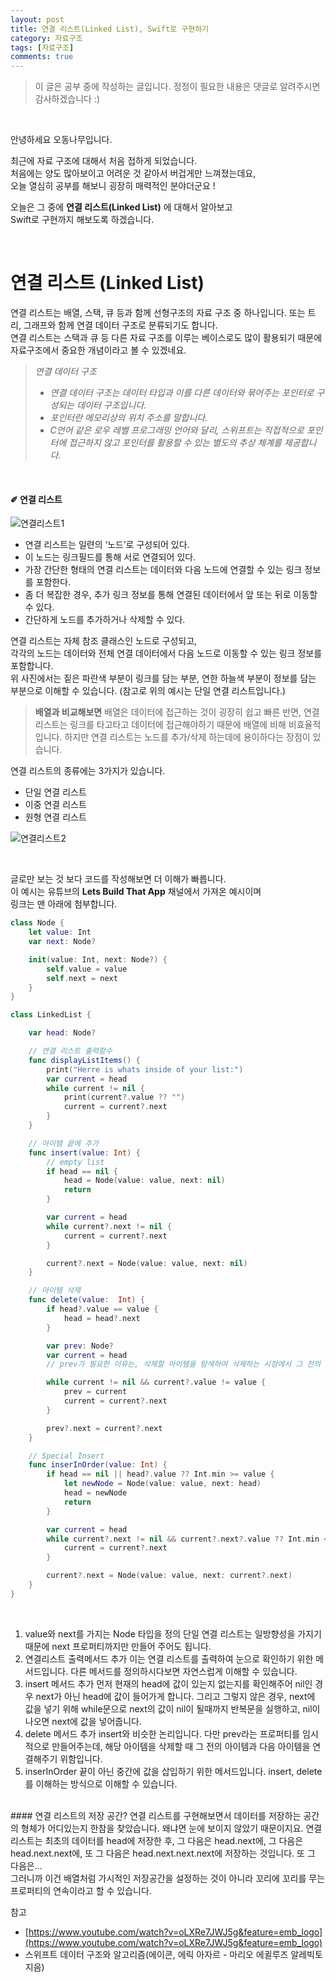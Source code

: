 ```yaml
---
layout: post
title: 연결 리스트(Linked List), Swift로 구현하기
category: 자료구조
tags: [자료구조]
comments: true
---
```

>이 글은 공부 중에 작성하는 글입니다. 정정이 필요한 내용은 댓글로 알려주시면 감사하겠습니다 :)

<br>

안녕하세요 오동나무입니다. <br>

최근에 자료 구조에 대해서 처음 접하게 되었습니다.    
처음에는 양도 많아보이고 어려운 것 같아서 버겁게만 느껴졌는데요,    
오늘 열심히 공부를 해보니 굉장히 매력적인 분야더군요 !    <br>

오늘은 그 중에 **연결 리스트(Linked List)** 에 대해서 알아보고   
Swift로 구현까지 해보도록 하겠습니다.

<br>

#  연결 리스트 (Linked List) 

연결 리스트는 배열, 스택, 큐 등과 함께 선형구조의 자료 구조 중 하나입니다.
또는 트리, 그래프와 함께 연결 데이터 구조로 분류되기도 합니다.   
연결 리스트는 스택과 큐 등 다른 자료 구조를 이루는 베이스로도 많이 활용되기 때문에    
자료구조에서 중요한 개념이라고 볼 수 있겠네요. <br>

> *연결 데이터 구조*
>- *연결 데이터 구조는 데이터 타입과 이를 다른 데이터와 묶어주는 포인터로 구성되는 데이터 구조입니다.*
>- *포인터란 메모리상의 위치 주소를 말합니다.*
>- *C언어 같은 로우 레벨 프로그래밍 언어와 달리, 스위프트는 직접적으로 포인터에 접근하지 않고 포인터를 활용할 수 있는 별도의 추상 체계를 제공합니다.* <br>


<br>


####  ✐ 연결 리스트 <br>

![연결리스트1](/assets/post-img/자료구조/연결리스트1.jpg)

* 연결 리스트는 일련의 ‘노드’로 구성되어 있다.
* 이 노드는 링크필드를 통해 서로 연결되어 있다.
* 가장 간단한 형태의 연결 리스트는 데이터와 다음 노드에 연결할 수 있는 링크 정보를 포함한다.
* 좀 더 복잡한 경우, 추가 링크 정보를 통해 연결된 데이터에서 앞 또는 뒤로 이동할 수 있다.
* 간단하게 노드를 추가하거나 삭제할 수 있다. <br>

연결 리스트는 자체 참조 클래스인 노드로 구성되고,    
각각의 노드는 데이터와 전체 연결 데이터에서 다음 노드로 이동할 수 있는 링크 정보를 포함합니다.    
위 사진에서는 짙은 파란색 부분이 링크를 담는 부분, 연한 하늘색 부분이 정보를 담는 부분으로 이해할 수 있습니다. (참고로 위의 예시는 단일 연결 리스트입니다.) <br>

>**배열과 비교해보면**
배열은 데이터에 접근하는 것이 굉장히 쉽고 빠른 반면, 연결 리스트는 링크를 타고타고 데이터에 접근해야하기 때문에 배열에 비해 비효율적입니다. 하지만 연결 리스트는 노드를 추가/삭제 하는데에 용이하다는 장점이 있습니다. <br>

연결 리스트의 종류에는 3가지가 있습니다.
* 단일 연결 리스트
* 이중 연결 리스트
* 원형 연결 리스트 <br>

![연결리스트2](/assets/post-img/자료구조/연결리스트2.jpg)

<br>

글로만 보는 것 보다 코드를 작성해보면 더 이해가 빠릅니다.   
이 예시는 유튜브의 **Lets Build That App** 채널에서 가져온 예시이며   
링크는 맨 아래에 첨부합니다.

```Swift
class Node {
    let value: Int
    var next: Node?

    init(value: Int, next: Node?) {
        self.value = value
        self.next = next
    }
}

class LinkedList {

    var head: Node?

    // 연결 리스트 출력함수
    func displayListItems() {
        print("Herre is whats inside of your list:")
        var current = head
        while current != nil {
            print(current?.value ?? "")
            current = current?.next
        }
    }

    // 아이템 끝에 추가
    func insert(value: Int) {
        // empty list
        if head == nil {
            head = Node(value: value, next: nil)
            return
        }

        var current = head
        while current?.next != nil {
            current = current?.next
        }

        current?.next = Node(value: value, next: nil)
    }

    // 아이템 삭제
    func delete(value:  Int) {
        if head?.value == value {
            head = head?.next
        }

        var prev: Node?
        var current = head
        // prev가 필요한 이유는, 삭제할 아이템을 탐색하여 삭제하는 시점에서 그 전의 데이터와 그 다음의 데이터를 연결시켜 주어야하기 때문이다.

        while current != nil && current?.value != value {
            prev = current
            current = current?.next
        }

        prev?.next = current?.next
    }

    // Special Insert
    func inserInOrder(value: Int) {
        if head == nil || head?.value ?? Int.min >= value {
            let newNode = Node(value: value, next: head)
            head = newNode
            return
        }

        var current = head
        while current?.next != nil && current?.next?.value ?? Int.min < value {
            current = current?.next
        }

        current?.next = Node(value: value, next: current?.next)
    }
}
```

<br>

1. value와 next를 가지는 Node 타입을 정의
  단일 연결 리스트는 일방향성을 가지기 때문에 next 프로퍼티까지만 만들어 주어도 됩니다.
  2. 연결리스트 출력메서드 추가
  이는 연결 리스트를 출력하여 눈으로 확인하기 위한 메서드입니다. 다른 메서드를 정의하시다보면 자연스럽게 이해할 수 있습니다.
  3. insert 메서드 추가
  먼저 현재의 head에 값이 있는지 없는지를 확인해주어 nil인 경우 next가 아닌 head에 값이 들어가게 합니다. 그리고 그렇지 않은 경우, next에 값을 넣기 위해 while문으로 next의 값이 nil이 될때까지 반복문을 실행하고, nil이 나오면 next에 값을 넣어줍니다.
  4. delete 메서드 추가
  insert와  비슷한 논리입니다. 다만 prev라는 프로퍼티를 임시적으로 만들어주는데, 해당 아이템을 삭제할 때 그 전의 아이템과 다음 아이템을 연결해주기 위함입니다.
  5. inserInOrder
  끝이 아닌 중간에 값을 삽입하기 위한 메서드입니다. insert, delete를 이해하는 방식으로 이해할 수 있습니다.

<br>
#### 연결 리스트의 저장 공간?
연결 리스트를 구현해보면서 데이터를 저장하는 공간의 형체가 어디있는지 한참을 찾았습니다.    
왜냐면 눈에 보이지 않았기 때문이지요.   
연결 리스트는 최초의 데이터를 head에 저장한 후, 그 다음은 head.next에, 그 다음은 head.next.next에, 또 그 다음은 head.next.next.next에 저장하는 것입니다. 또 그 다음은...   <br>
그러니까 이건 배열처럼 가시적인 저장공간을 설정하는 것이 아니라      
꼬리에 꼬리를 무는 프로퍼티의 연속이라고 할 수 있습니다.

<br>

참고 
- [https://www.youtube.com/watch?v=oLXRe7JWJ5g&feature=emb_logo](https://www.youtube.com/watch?v=oLXRe7JWJ5g&feature=emb_logo)
- 스위프트 데이터 구조와 알고리즘(에이콘, 에릭 아자르 - 마리오 에귈루즈 알레빅토 지음)
